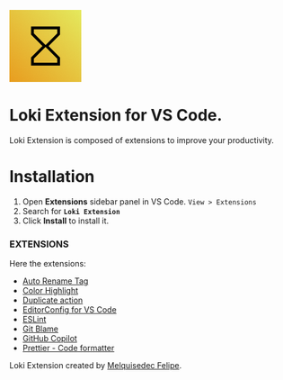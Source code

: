 ![loki-extension](./logo/theme-icon.png)

# Loki Extension for VS Code.

Loki Extension is composed of extensions to improve your productivity.

# Installation

1. Open **Extensions** sidebar panel in VS Code. `View > Extensions`
2. Search for **`Loki Extension`**
3. Click **Install** to install it.

### EXTENSIONS

Here the extensions:

- [Auto Rename Tag](https://marketplace.visualstudio.com/items?itemName=formulahendry.auto-rename-tag)
- [Color Highlight](https://marketplace.visualstudio.com/items?itemName=naumovs.color-highlight)
- [Duplicate action](https://marketplace.visualstudio.com/items?itemName=mrmlnc.vscode-duplicate)
- [EditorConfig for VS Code](https://marketplace.visualstudio.com/items?itemName=editorconfig.editorconfig)
- [ESLint](https://marketplace.visualstudio.com/items?itemName=dbaeumer.vscode-eslint)
- [Git Blame](https://marketplace.visualstudio.com/items?itemName=waderyan.gitblame)
- [GitHub Copilot](https://marketplace.visualstudio.com/items?itemName=GitHub.copilot)
- [Prettier - Code formatter](https://marketplace.visualstudio.com/items?itemName=esbenp.prettier-vscode)

Loki Extension created by [Melquisedec Felipe](https://github.com/melquisedecfelipe).
